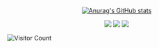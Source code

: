 <div id="title" align=center>

[![Anurag's GitHub stats](https://github-readme-stats.vercel.app/api?username=PotatoNB666&show_icons=true&theme=tokyonight)](https://b23.tv/qGv2cTa)

![](https://img.shields.io/badge/讨厌-虫子-yellow) 
![](https://img.shields.io/badge/性格-开朗-red) 
![](https://img.shields.io/badge/爱好-游戏-red)

</div>

![Visitor Count](https://profile-counter.glitch.me/PotatoNB666/count.svg)



